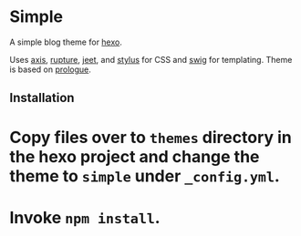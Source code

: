 # Simple

A simple blog theme for [hexo](http://hexo.io).

Uses [axis](http://axis.netlify.com/#installation), [rupture](http://jenius.github.io/rupture/), [jeet](http://jeet.gs/), and [stylus](https://learnboost.github.io/stylus/) for CSS and [swig](http://paularmstrong.github.io/swig/) for templating. Theme is based on [prologue](http://html5up.net/prologue).

## Installation

# Copy files over to `themes` directory in the hexo project and change the theme to `simple` under `_config.yml`.
# Invoke `npm install`.
